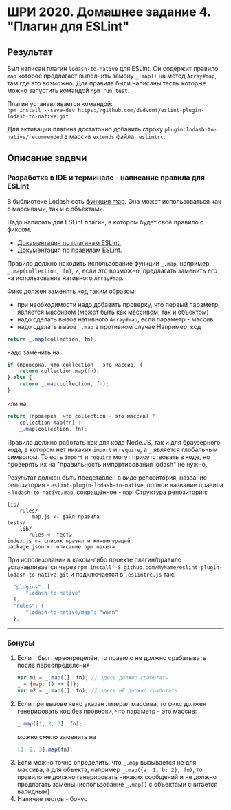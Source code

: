 # ШРИ 2020. Домашнее задание 4. "Плагин для ESLint"

## Результат

Был написан плагин `lodash-to-native` для ESLint. Он содержит правило `map` которое предлагает
выполнить замену `_.map()` на метод `Array#map`, там где это возможно. Для правила были написаны
тесты которые можно запустить командой `npm run test`.  

Плагин устанавливается командой:  
`npm install --save-dev https://github.com/dvdvdmt/eslint-plugin-lodash-to-native.git`

Для активации плагина достаточно добавить строку `plugin:lodash-to-native/recommended` в массив
`extends` файла `.eslintrc`.

## Описание задачи

### Разработка в IDE и терминале - написание правила для ESLint

В библиотеке Lodash есть [функция map](https://lodash.com/docs/4.17.15#map). Она может
использоваться как с массивами, так и с объектами.

Надо написать для ESLint плагин, в котором будет своё правило с фиксом.

- [Документация по плагинам ESLint.](https://eslint.org/docs/developer-guide/working-with-plugins)
- [Документация по правилам ESLint.](https://eslint.org/docs/developer-guide/working-with-rules)

Правило должно находить использование функции `_.map`, например `_.map(collection, fn)`, и, если это
возможно, предлагать заменить его на использование нативного `Array#map`.

Фикс должен заменять код таким образом:

- при необходимости надо добавить проверку, что первый параметр является массивом (может быть как
  массивом, так и объектом)
- надо сделать вызов нативного `Array#map`, если параметр - массив
- надо сделать вызов `_.map` в противном случае Например, код

```js
return _.map(collection, fn);
```

надо заменить на

```js
if (проверка, что collection - это массив) {
    return collection.map(fn);
} else {
    return _.map(collection, fn);
}
```

или на

```js
return (проверка, что collection - это массив) ?
    collection.map(fn) :
    _.map(collection, fn);
```

Правило должно работать как для кода Node.JS, так и для браузерного кода, в котором нет никаких
`import` и `require`, а `_` является глобальным символом. То есть `import` и `require` могут
присутствовать в коде, но проверять их на "правильность импортирования lodash" не нужно.

Результат должен быть представлен в виде репозитория, название репозитория -
`eslint-plugin-lodash-to-native`, полное название правила - `lodash-to-native/map`, сокращённое -
`map`. Структура репозитория:

```
lib/
    rules/
        map.js <- файл правила
tests/
    lib/
       rules <- тесты
index.js <- список правил и конфигураций
package.json <- описание npm пакета
```

При использовании в каком-либо проекте плагин/правило устанавливается через
`npm install -S github.com/MyName/eslint-plugin-lodash-to-native.git` и подключается в
`.eslintrc.js` так:

```js
  "plugins": [
      "lodash-to-native"
  ],
  "rules": {
      "lodash-to-native/map": "warn"
  },
```

---

### Бонусы

1. Если `_` был переопределён, то правило не должно срабатывать после переопределения
   ```js
   var m1 = _.map([], fn); // здесь должно сработать
   _ = {map: () => []};
   var m2 = _.map([], fn); // здесь НЕ должно сработать
   ```
2. Если при вызове явно указан литерал массива, то фикс должен генерировать код без проверки, что
   параметр - это массив:
   ```js
   _.map([1, 2, 3], fn);
   ```
   можно смело заменить на
   ```js
   [1, 2, 3].map(fn);
   ```
3. Если можно точно определить, что `_.map` вызывается не для массива, а для объекта, например
   `_.map({a: 1, b: 2}, fn)`, то правило не должно генерировать никаких сообщений и не должно
   предлагать замены (использование `_.map()` с объектами считается валидным)
4. Наличие тестов - бонус
